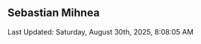 <h2>Sebastian Mihnea</h2>

<!--RECENT_ACTIVITY:start-->
<!--RECENT_ACTIVITY:end-->
<!--RECENT_ACTIVITY:last_update-->
Last Updated: Saturday, August 30th, 2025, 8:08:05 AM
<!--RECENT_ACTIVITY:last_update_end-->

<!---LOL-STATS-START-HERE--->
<!---LOL-STATS-END-HERE--->
